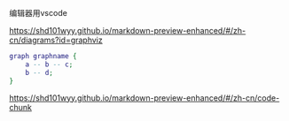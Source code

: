 编辑器用vscode

https://shd101wyy.github.io/markdown-preview-enhanced/#/zh-cn/diagrams?id=graphviz

```dot
graph graphname {
    a -- b -- c;
    b -- d;
}
```

https://shd101wyy.github.io/markdown-preview-enhanced/#/zh-cn/code-chunk
